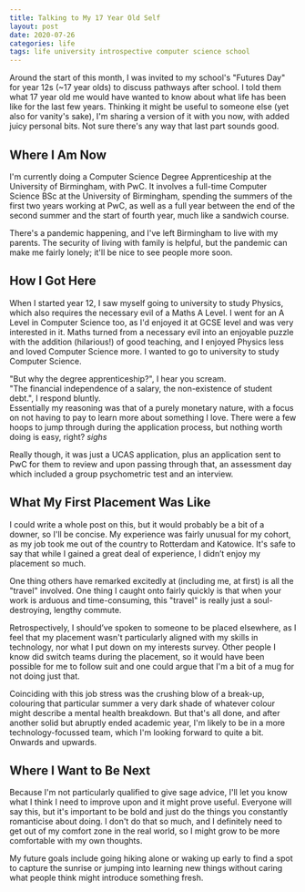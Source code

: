```yaml
---
title: Talking to My 17 Year Old Self
layout: post
date: 2020-07-26
categories: life
tags: life university introspective computer science school
---
```


Around the start of this month, I was invited to my school's "Futures Day" for year 12s (~17 year olds) to discuss pathways after school.
I told them what 17 year old me would have wanted to know about what life has been like for the last few years.
Thinking it might be useful to someone else (yet also for vanity's sake), I'm sharing a version of it with you now, with added juicy personal bits.
Not sure there's any way that last part sounds good.
<!-- more -->

## Where I Am Now

I'm currently doing a Computer Science Degree Apprenticeship at the University of Birmingham, with PwC.
It involves a full-time Computer Science BSc at the University of Birmingham, spending the summers of the first two years working at PwC, as well as a full year between the end of the second summer and the start of fourth year, much like a sandwich course.

There's a pandemic happening, and I've left Birmingham to live with my parents.
The security of living with family is helpful, but the pandemic can make me fairly lonely; it'll be nice to see people more soon.

## How I Got Here

When I started year 12, I saw myself going to university to study Physics, which also requires the necessary evil of a Maths A Level.
I went for an A Level in Computer Science too, as I'd enjoyed it at GCSE level and was very interested in it.
Maths turned from a necessary evil into an enjoyable puzzle with the addition (hilarious!) of good teaching, and I enjoyed Physics less and loved Computer Science more.
I wanted to go to university to study Computer Science.

"But why the degree apprenticeship?", I hear you scream. <br />
"The financial independence of a salary, the non-existence of student debt.", I respond bluntly. <br />
Essentially my reasoning was that of a purely monetary nature, with a focus on not having to pay to learn more about something I love.
There were a few hoops to jump through during the application process, but nothing worth doing is easy, right? *sighs*

Really though, it was just a UCAS application, plus an application sent to PwC for them to review and upon passing through that, an assessment day which included a group psychometric test and an interview.

## What My First Placement Was Like

I could write a whole post on this, but it would probably be a bit of a downer, so I'll be concise. My experience was fairly unusual for my cohort, as my job took me out of the country to Rotterdam and Katowice. It's safe to say that while I gained a great deal of experience, I didn’t enjoy my placement so much.

One thing others have remarked excitedly at (including me, at first) is all the "travel" involved.
One thing I caught onto fairly quickly is that when your work is arduous and time-consuming, this "travel" is really just a soul-destroying, lengthy commute.

Retrospectively, I should’ve spoken to someone to be placed elsewhere, as I feel that my placement wasn't particularly aligned with my skills in technology, nor what I put down on my interests survey.
Other people I know did switch teams during the placement, so it would have been possible for me to follow suit and one could argue that I'm a bit of a mug for not doing just that.

Coinciding with this job stress was the crushing blow of a break-up, colouring that particular summer a very dark shade of whatever colour might describe a mental health breakdown.
But that's all done, and after another solid but abruptly ended academic year, I'm likely to be in a more technology-focussed team, which I'm looking forward to quite a bit.
Onwards and upwards.

## Where I Want to Be Next

Because I'm not particularly qualified to give sage advice, I'll let you know what I think I need to improve upon and it might prove useful.
Everyone will say this, but it's important to be bold and just do the things you constantly romanticise about doing.
I don't do that so much, and I definitely need to get out of my comfort zone in the real world, so I might grow to be more comfortable with my own thoughts.

My future goals include going hiking alone or waking up early to find a spot to capture the sunrise or jumping into learning new things without caring what people think might introduce something fresh.